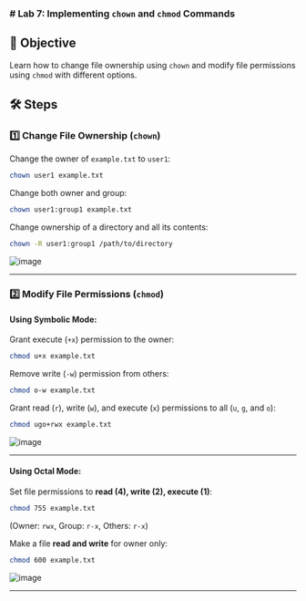 ### **# Lab 7: Implementing `chown` and `chmod` Commands**  

## 📌 Objective  
Learn how to change file ownership using `chown` and modify file permissions using `chmod` with different options.  

## 🛠️ Steps  

### 1️⃣ **Change File Ownership (`chown`)**  
Change the owner of `example.txt` to `user1`:  
```bash
chown user1 example.txt
```

Change both owner and group:  
```bash
chown user1:group1 example.txt
```

Change ownership of a directory and all its contents:  
```bash
chown -R user1:group1 /path/to/directory
```

![image](https://github.com/user-attachments/assets/d95bf0b1-5fb3-4730-87e9-db811a5f59b5)

---

### 2️⃣ **Modify File Permissions (`chmod`)**  

#### **Using Symbolic Mode:**  
Grant execute (`+x`) permission to the owner:  
```bash
chmod u+x example.txt
```

Remove write (`-w`) permission from others:  
```bash
chmod o-w example.txt
```

Grant read (`r`), write (`w`), and execute (`x`) permissions to all (`u`, `g`, and `o`):  
```bash
chmod ugo+rwx example.txt
```

![image](https://github.com/user-attachments/assets/b0144e60-b868-4e81-8112-7cf0da775249)

---

#### **Using Octal Mode:**  
Set file permissions to **read (4), write (2), execute (1)**:  
```bash
chmod 755 example.txt
```
(Owner: `rwx`, Group: `r-x`, Others: `r-x`)  

Make a file **read and write** for owner only:  
```bash
chmod 600 example.txt
```

![image](https://github.com/user-attachments/assets/b00137bc-a06e-4a1e-ad54-85ce98535e83)

---


